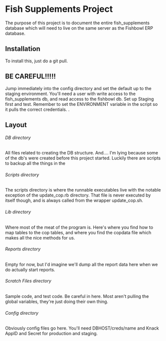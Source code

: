 # Fish Supplements Project
The purpose of this project is to document the entire fish_supplements database which will need to live on the same server as the Fishbowl ERP database.   

## Installation
To install this, just do a git pull.

## BE CAREFUL!!!!!
Jump immediately into the config directory and set the default up to the staging environment.   You'll need a user with write access to the fish_supplements db, and read access to the fishbowl db.   Set up Staging first and test.  Remember to set the ENVIRONMENT variable in the script so it pulls the correct credentials.   .  

## Layout
###### DB directory
All files related to creating the DB structure.   And.... I'm lying because some of the db's were created before this project started.  Luckily there are scripts to backup all the things in the 

###### Scripts directory
The scripts directory is where the runnable executables live with the notable exception of the update_cop.rb directory.   That file is never executed by itself though, and is always called from the wrapper update_cop.sh.  

###### Lib directory
Where most of the meat of the program is.   Here's where you find how to map tables to the cop tables, and where you find the copdata file which makes all the nice methods for us.   

###### Reports directory
Empty for now, but I'd imagine we'll dump all the report data here when we do actually start reports.

###### Scratch Files directory
Sample code, and test code.   Be careful in here.   Most aren't pulling the global variables, they're just doing their own thing.

###### Config directory
Obviously config files go here.  You'll need DBHOST/creds/name and Knack AppID and Secret for production and staging.


